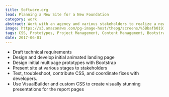 ```yaml
---
title: Software.org
lead: Planning a New Site for a New Foundation
category: work
abstract: Work with an agency and various stakeholders to realize a new foundation site. Create rich interactive pages and features.
image: https://s3.amazonaws.com/pg-image-host/thepg/screens/%5Bbafb01910d6bc74063008ad51d7844d3%5D_iot2.png
tags: CSS, Prototypes, Project Management, Content Management, Bootstrap
date: 2017-06-01
---
```


- Draft technical requirements
- Design and develop initial animated landing page
- Design initial multipage prototypes with Bootstrap
- Present site at various stages to stakeholders
- Test, troubleshoot, contribute CSS, and coordinate fixes with developers.
- Use VisualBuilder and custom CSS to create visually stunning presentations for the report pages
